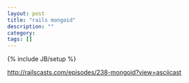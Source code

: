 ```yaml
---
layout: post
title: "rails mongoid"
description: ""
category: 
tags: []
---
```

{% include JB/setup %}

<http://railscasts.com/episodes/238-mongoid?view=asciicast>
